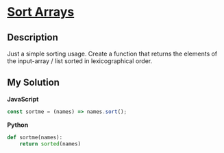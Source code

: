 # [Sort Arrays](https://www.codewars.com/kata/51f41b98e8f176e70d0002a8)

## Description

Just a simple sorting usage. Create a function that returns the elements of the input-array / list sorted in lexicographical order.

## My Solution

**JavaScript**

```js
const sortme = (names) => names.sort();
```

**Python**

```py
def sortme(names):
    return sorted(names)
```
